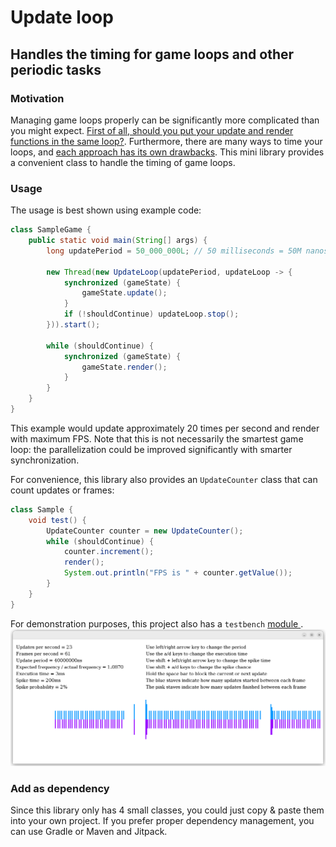 # Update loop
## Handles the timing for game loops and other periodic tasks
### Motivation
Managing game loops properly can be significantly more
complicated than you might expect.
[First of all, should you put your update and render 
functions in the same loop?](./splitting-update-from-render.md).
Furthermore, there are many ways to time your loops, and
[each approach has its own 
drawbacks](./update-loops-overview.md). This mini library
provides a convenient class to handle the timing of game
loops.

### Usage
The usage is best shown using example code:
```java
class SampleGame {
    public static void main(String[] args) {
        long updatePeriod = 50_000_000L; // 50 milliseconds = 50M nanoseconds
        
        new Thread(new UpdateLoop(updatePeriod, updateLoop -> {
            synchronized (gameState) {
                gameState.update();
            }
            if (!shouldContinue) updateLoop.stop();
        })).start();
        
        while (shouldContinue) {
            synchronized (gameState) {
                gameState.render();
            }
        }
    }
}
```
This example would update approximately 20 times per second
and render with maximum FPS. Note that this is not
necessarily the smartest game loop: the parallelization
could be improved significantly with smarter synchronization.

For convenience, this library also provides an `UpdateCounter`
class that can count updates or frames:
```java
class Sample {
    void test() {
        UpdateCounter counter = new UpdateCounter();
        while (shouldContinue) {
            counter.increment();
            render();
            System.out.println("FPS is " + counter.getValue());
        }  
    }
}
```
For demonstration purposes, this project also has a `testbench` [module
](./testbench/src/main/java/com/github/knokko/update/UpdateMonitor.java).
![](./update-monitor.png)

### Add as dependency
Since this library only has 4 small classes, you could just
copy & paste them into your own project. If you prefer
proper dependency management, you can use Gradle or Maven
and Jitpack.